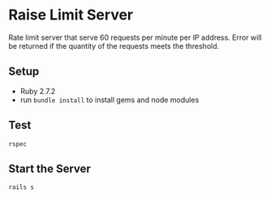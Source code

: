 # Raise Limit Server

Rate limit server that serve 60 requests per minute per IP address.
Error will be returned if the quantity of the requests meets the threshold.

## Setup

- Ruby 2.7.2
- run `bundle install` to install gems and node modules

## Test

```
rspec
```

## Start the Server

```
rails s
```
